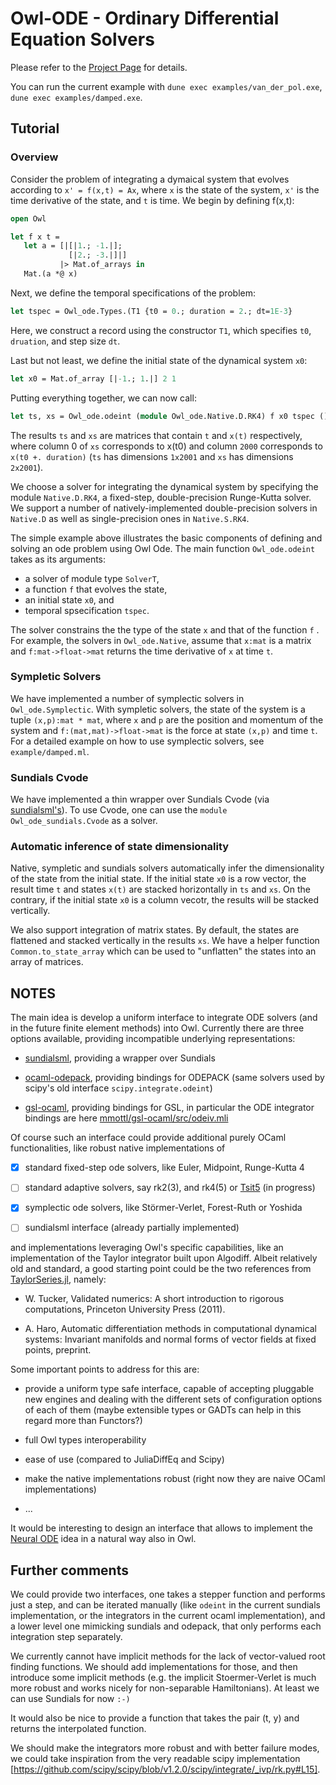 # Owl-ODE - Ordinary Differential Equation Solvers

Please refer to the [Project Page](http://ocaml.xyz/project/proposal.html#project-13-differential-equation-solvers) for details.

You can run the current example with `dune exec examples/van_der_pol.exe`,  `dune exec examples/damped.exe`.

## Tutorial

### Overview

Consider the problem of integrating a dymaical system that evolves according to `x' = f(x,t) = Ax`, 
where `x` is the state of the system, `x'` is the time derivative of the state, and `t` is time. 
We begin by defining f(x,t):

```ocaml
open Owl

let f x t = 
   let a = [|[|1.; -1.|];
             [|2.; -3.|]|]
           |> Mat.of_arrays in
   Mat.(a *@ x)
```

Next, we define the temporal specifications of the problem:

```ocaml
let tspec = Owl_ode.Types.(T1 {t0 = 0.; duration = 2.; dt=1E-3}
```

Here, we construct a record using the constructor `T1`, which specifies `t0`, `druation`, and step size `dt`.

Last but not least, we define the initial state of the dynamical system `x0`: 

```ocaml
let x0 = Mat.of_array [|-1.; 1.|] 2 1
```

Putting everything together, we can now call:
```ocaml
let ts, xs = Owl_ode.odeint (module Owl_ode.Native.D.RK4) f x0 tspec () 
```

The results `ts` and `xs` are matrices that contain `t` and `x(t)` respectively,
where column 0 of `xs` corresponds to x(t0) and column `2000` corresponds to `x(t0 +. duration)`
(`ts` has dimensions `1x2001` and `xs` has dimensions `2x2001`).

We choose a solver for integrating the dynamical system by specifying the module `Native.D.RK4`, 
a fixed-step, double-precision Runge-Kutta solver. 
We support a number of natively-implemented double-precision solvers in `Native.D` as well
as single-precision ones in `Native.S.RK4`.


The simple example above illustrates the basic components of defining and solving an ode problem using Owl Ode.
The main function `Owl_ode.odeint` takes as its arguments:
* a solver of module type `SolverT`, 
* a function `f` that evolves the state,
* an initial state `x0`, and
* temporal spsecification `tspec`.

The solver constrains the the type of the state `x` and that of the function `f` . 
For example, the solvers in `Owl_ode.Native`, assume that `x:mat` is a matrix and `f:mat->float->mat` returns the time derivative of `x` at time `t`.

### Sympletic Solvers 

We have implemented a number of symplectic solvers in `Owl_ode.Symplectic`. 
With sympletic solvers, the state of the system is a tuple `(x,p):mat * mat`, where `x` and `p` are the position and momentum of the system and
 `f:(mat,mat)->float->mat` is the force at state `(x,p)` and time `t`.
For a detailed example on how to use symplectic solvers, see `example/damped.ml`.


### Sundials Cvode

We have implemented a thin wrapper over Sundials Cvode (via [sundialsml's](https://github.com/inria-parkas/sundialsml)). 
To use Cvode, one can use the `module Owl_ode_sundials.Cvode` as a solver.

### Automatic inference of state dimensionality

Native, sympletic and sundials solvers automatically infer the dimensionality of the state from the initial state.
If the initial state `x0` is a row vector, the result time `t` and states `x(t)` are stacked horizontally in `ts` and `xs`.
On the contrary, if the initial state `x0` is a column vecotr, the results will be stacked vertically.

We also support integration of matrix states. By default, the states are flattened and stacked vertically in the results `xs`. 
We have a helper function `Common.to_state_array` which can be used to "unflatten" the states into an array of matrices.


## NOTES

The main idea is develop a uniform interface to integrate ODE solvers (and in the future finite element methods) into Owl.
Currently there are three options available, providing incompatible underlying representations:

- [sundialsml](https://github.com/inria-parkas/sundialsml), providing a wrapper over Sundials

- [ocaml-odepack](https://github.com/Chris00/ocaml-odepack), providing bindings for ODEPACK (same solvers used by scipy's old interface `scipy.integrate.odeint`)

- [gsl-ocaml](https://github.com/mmottl/gsl-ocaml), providing bindings for GSL, in particular the ODE integrator bindings are here [mmottl/gsl-ocaml/src/odeiv.mli](https://github.com/mmottl/gsl-ocaml/blob/master/src/odeiv.mli)

Of course such an interface could provide additional purely OCaml functionalities, like robust native implementations of

- [x] standard fixed-step ode solvers, like Euler, Midpoint, Runge-Kutta 4

- [ ] standard adaptive solvers, say rk2(3), and rk4(5) or [Tsit5](http://users.ntua.gr/tsitoura/RK54_new_v2.pdf) (in progress)

- [x] symplectic ode solvers, like Störmer-Verlet, Forest-Ruth or Yoshida

- [ ] sundialsml interface (already partially implemented)

and implementations leveraging Owl's specific capabilities, like an implementation of the Taylor integrator built upon Algodiff.
Albeit relatively old and standard, a good starting point could be the two references from [TaylorSeries.jl](https://github.com/JuliaDiff/TaylorSeries.jl), namely:

- W. Tucker, Validated numerics: A short introduction to rigorous computations, Princeton University Press (2011).

- A. Haro, Automatic differentiation methods in computational dynamical systems: Invariant manifolds and normal forms of vector fields at fixed points, preprint.

Some important points to address for this are:

- provide a uniform type safe interface, capable of accepting pluggable new engines and dealing with the different sets of configuration options of each of them (maybe extensible types or GADTs can help in this regard more than Functors?)

- full Owl types interoperability

- ease of use (compared to JuliaDiffEq and Scipy)

- make the native implementations robust (right now they are naive OCaml implementations)

- ...


It would be interesting to design an interface that allows to implement the [Neural ODE](https://arxiv.org/abs/1806.07366) idea in a natural way also in Owl.


## Further comments

We could provide two interfaces, one takes a stepper function and performs just a step, and can be iterated manually (like `odeint` in the current sundials implementation, or the integrators in the current ocaml implementation), and a lower level one mimicking sundials and odepack, that only performs each integration step separately.

We currently cannot have implicit methods for the lack of vector-valued root finding functions. We should add implementations for those, and then introduce some implicit methods (e.g. the implicit Stoermer-Verlet is much more robust and works nicely for non-separable Hamiltonians). At least we can use Sundials for now `:-)`

It would also be nice to provide a function that takes the pair (t, y) and returns the interpolated function.

We should make the integrators more robust and with better failure modes, we could take inspiration from the very readable scipy implementation [https://github.com/scipy/scipy/blob/v1.2.0/scipy/integrate/_ivp/rk.py#L15].
